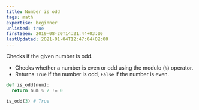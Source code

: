 ```yaml
---
title: Number is odd
tags: math
expertise: beginner
unlisted: true
firstSeen: 2019-08-20T14:21:44+03:00
lastUpdated: 2021-01-04T12:47:04+02:00
---
```


Checks if the given number is odd.

- Checks whether a number is even or odd using the modulo (`%`) operator.
- Returns `True` if the number is odd, `False` if the number is even.

```py
def is_odd(num):
  return num % 2 != 0
```

```py
is_odd(3) # True
```
